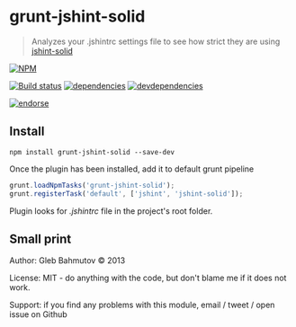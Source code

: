 # grunt-jshint-solid

> Analyzes your .jshintrc settings file to see how strict they are using
[jshint-solid](https://github.com/bahmutov/jshint-solid)

[![NPM][grunt-jshint-solid-icon]][grunt-jshint-solid-url]

[![Build status][grunt-jshint-solid-ci-image]][grunt-jshint-solid-ci-url]
[![dependencies][grunt-jshint-solid-dependencies-image]][grunt-jshint-solid-dependencies-url]
[![devdependencies][grunt-jshint-solid-devdependencies-image]][grunt-jshint-solid-devdependencies-url]

[![endorse][endorse-image]][endorse-url]

## Install

```shell
npm install grunt-jshint-solid --save-dev
```

Once the plugin has been installed, add it to default grunt pipeline

```js
grunt.loadNpmTasks('grunt-jshint-solid');
grunt.registerTask('default', ['jshint', 'jshint-solid']);
```

Plugin looks for *.jshintrc* file in the project's root folder.

## Small print

Author: Gleb Bahmutov &copy; 2013

License: MIT - do anything with the code, but don't blame me if it does not work.

Support: if you find any problems with this module, email / tweet / open issue on Github

[grunt-jshint-solid-icon]: https://nodei.co/npm/grunt-jshint-solid.png?downloads=true
[grunt-jshint-solid-url]: https://npmjs.org/package/grunt-jshint-solid
[grunt-jshint-solid-ci-image]: https://travis-ci.org/bahmutov/grunt-jshint-solid.png?branch=master
[grunt-jshint-solid-ci-url]: https://travis-ci.org/bahmutov/grunt-jshint-solid
[grunt-jshint-solid-dependencies-image]: https://david-dm.org/bahmutov/grunt-jshint-solid.png
[grunt-jshint-solid-dependencies-url]: https://david-dm.org/bahmutov/grunt-jshint-solid
[grunt-jshint-solid-devdependencies-image]: https://david-dm.org/bahmutov/grunt-jshint-solid/dev-status.png
[grunt-jshint-solid-devdependencies-url]: https://david-dm.org/bahmutov/grunt-jshint-solid#info=devDependencies
[endorse-image]: https://api.coderwall.com/bahmutov/endorsecount.png
[endorse-url]: https://coderwall.com/bahmutov

